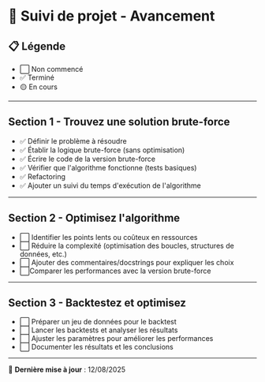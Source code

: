 # 📌 Suivi de projet - Avancement

## 📋 Légende
- ⬜ Non commencé  
- ✅ Terminé  
- 🟡 En cours  

---

## **Section 1 - Trouvez une solution brute-force**
- ✅ Définir le problème à résoudre
- ✅ Établir la logique brute-force (sans optimisation)
- ✅ Écrire le code de la version brute-force
- ✅ Vérifier que l'algorithme fonctionne (tests basiques)
- ✅ Refactoring 
- ✅ Ajouter un suivi du temps d'exécution de l'algorithme

---

## **Section 2 - Optimisez l'algorithme**
- ⬜ Identifier les points lents ou coûteux en ressources
- ⬜ Réduire la complexité (optimisation des boucles, structures de données, etc.)
- ⬜ Ajouter des commentaires/docstrings pour expliquer les choix
- ⬜Comparer les performances avec la version brute-force

---

## **Section 3 - Backtestez et optimisez**
- ⬜ Préparer un jeu de données pour le backtest
- ⬜ Lancer les backtests et analyser les résultats
- ⬜ Ajuster les paramètres pour améliorer les performances
- ⬜ Documenter les résultats et les conclusions

---

📅 **Dernière mise à jour** : 12/08/2025
